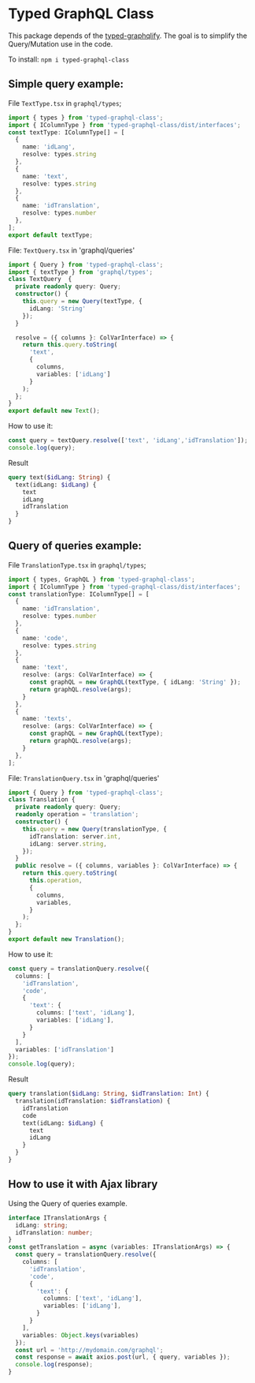 # Typed GraphQL Class

This package depends of the [typed-graphqlify](https://github.com/acro5piano/typed-graphqlify). The goal is to simplify the Query/Mutation use in the code.

To install: `npm i typed-graphql-class`

## Simple query example:

File `TextType.tsx` in `graphql/types`;
```typescript
import { types } from 'typed-graphql-class';
import { IColumnType } from 'typed-graphql-class/dist/interfaces';
const textType: IColumnType[] = [
  {
    name: 'idLang',
    resolve: types.string
  },
  {
    name: 'text',
    resolve: types.string
  },
  {
    name: 'idTranslation',
    resolve: types.number
  },
];
export default textType;
```

File: `TextQuery.tsx` in 'graphql/queries'
```typescript
import { Query } from 'typed-graphql-class';
import { textType } from 'graphql/types';
class TextQuery  {
  private readonly query: Query;
  constructor() {
    this.query = new Query(textType, {
      idLang: 'String'
    });
  }

  resolve = ({ columns }: ColVarInterface) => {
    return this.query.toString(
      'text',
      {
        columns,
        variables: ['idLang']
      }
    );
  };
}
export default new Text();
```

How to use it:
```typescript
const query = textQuery.resolve(['text', 'idLang','idTranslation']);
console.log(query);
```
Result
```graphql
query text($idLang: String) {
  text(idLang: $idLang) {
    text
    idLang
    idTranslation
  }
}
```

## Query of queries example:

File `TranslationType.tsx` in `graphql/types`;
```typescript
import { types, GraphQL } from 'typed-graphql-class';
import { IColumnType } from 'typed-graphql-class/dist/interfaces';
const translationType: IColumnType[] = [
  {
    name: 'idTranslation',
    resolve: types.number
  },
  {
    name: 'code',
    resolve: types.string
  },
  {
    name: 'text',
    resolve: (args: ColVarInterface) => {
      const graphQL = new GraphQL(textType, { idLang: 'String' });
      return graphQL.resolve(args);
    }
  },
  {
    name: 'texts',
    resolve: (args: ColVarInterface) => {
      const graphQL = new GraphQL(textType);
      return graphQL.resolve(args);
    }
  },
];
```
File: `TranslationQuery.tsx` in 'graphql/queries'
```typescript
import { Query } from 'typed-graphql-class';
class Translation {
  private readonly query: Query;
  readonly operation = 'translation';
  constructor() {
    this.query = new Query(translationType, {
      idTranslation: server.int,
      idLang: server.string,
    });
  }
  public resolve = ({ columns, variables }: ColVarInterface) => {
    return this.query.toString(
      this.operation,
      {
        columns,
        variables,
      }
    );
  };
}
export default new Translation();
```
How to use it:
```typescript
const query = translationQuery.resolve({
  columns: [
    'idTranslation',
    'code',
    {
      'text': {
        columns: ['text', 'idLang'],
        variables: ['idLang'],
      }
    }
  ],
  variables: ['idTranslation']
});
console.log(query);
```

Result
```graphql
query translation($idLang: String, $idTranslation: Int) {
  translation(idTranslation: $idTranslation) {
    idTranslation
    code
    text(idLang: $idLang) {
      text
      idLang
    }
  }
}
```

## How to use it with Ajax library

Using the Query of queries example.
```typescript
interface ITranslationArgs {
  idLang: string;
  idTranslation: number;
}
const getTranslation = async (variables: ITranslationArgs) => {
  const query = translationQuery.resolve({
    columns: [
      'idTranslation',
      'code',
      {
        'text': {
          columns: ['text', 'idLang'],
          variables: ['idLang'],
        }
      }
    ],
    variables: Object.keys(variables)
  });
  const url = 'http://mydomain.com/graphql';
  const response = await axios.post(url, { query, variables });
  console.log(response);
}
```